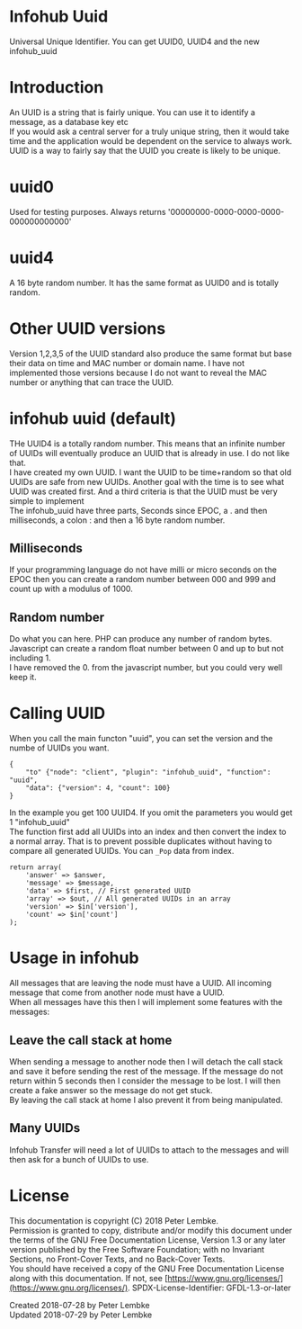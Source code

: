 # Infohub Uuid
Universal Unique Identifier. You can get UUID0, UUID4 and the new infohub_uuid  

# Introduction
An UUID is a string that is fairly unique. You can use it to identify a message, as a database key etc  
If you would ask a central server for a truly unique string, then it would take time and the application would be dependent on the service to always work.
UUID is a way to fairly say that the UUID you create is likely to be unique.  

# uuid0
Used for testing purposes. Always returns '00000000-0000-0000-0000-000000000000'  

# uuid4
A 16 byte random number. It has the same format as UUID0 and is totally random.  

# Other UUID versions
Version 1,2,3,5 of the UUID standard also produce the same format but base their data on time and MAC number or domain name.
I have not implemented those versions because I do not want to reveal the MAC number or anything that can trace the UUID.  

# infohub uuid (default)
THe UUID4 is a totally random number. This means that an infinite number of UUIDs will eventually produce an UUID that is already in use. I do not like that.  
I have created my own UUID. I want the UUID to be time+random so that old UUIDs are safe from new UUIDs. Another goal with the time is to see what UUID was created first. And a third criteria is that the UUID must be very simple to implement  
The infohub_uuid have three parts, Seconds since EPOC, a . and then milliseconds, a colon : and then a 16 byte random number.  

## Milliseconds
If your programming language do not have milli or micro seconds on the EPOC then you can create a random number between 000 and 999 and count up with a modulus of 1000.  

## Random number
Do what you can here. PHP can produce any number of random bytes. Javascript can create a random float number between 0 and up to but not including 1.  
I have removed the 0. from the javascript number, but you could very well keep it.  

# Calling UUID
When you call the main functon "uuid", you can set the version and the numbe of UUIDs you want.  

```
{
    "to" {"node": "client", "plugin": "infohub_uuid", "function": "uuid",
    "data": {"version": 4, "count": 100}
}
```

In the example you get 100 UUID4. If you omit the parameters you would get 1 "infohub_uuid"  
The function first add all UUIDs into an index and then convert the index to a normal array. That is to prevent possible duplicates without having to compare all generated UUIDs. You can `_Pop` data from index.  

```
return array(
    'answer' => $answer,
    'message' => $message,
    'data' => $first, // First generated UUID
    'array' => $out, // All generated UUIDs in an array
    'version' => $in['version'],
    'count' => $in['count']
);
```

# Usage in infohub
All messages that are leaving the node must have a UUID. All incoming message that come from another node must have a UUID.  
When all messages have this then I will implement some features with the messages:  

## Leave the call stack at home
When sending a message to another node then I will detach the call stack and save it before sending the rest of the message.
If the message do not return within 5 seconds then I consider the message to be lost. I will then create a fake answer so the message do not get stuck.  
By leaving the call stack at home I also prevent it from being manipulated.  

## Many UUIDs
Infohub Transfer will need a lot of UUIDs to attach to the messages and will then ask for a bunch of UUIDs to use.  

# License
This documentation is copyright (C) 2018 Peter Lembke.  
Permission is granted to copy, distribute and/or modify this document under the terms of the GNU Free Documentation License, Version 1.3 or any later version published by the Free Software Foundation; with no Invariant Sections, no Front-Cover Texts, and no Back-Cover Texts.  
You should have received a copy of the GNU Free Documentation License along with this documentation. If not, see [https://www.gnu.org/licenses/](https://www.gnu.org/licenses/).  SPDX-License-Identifier: GFDL-1.3-or-later  

Created 2018-07-28 by Peter Lembke  
Updated 2018-07-29 by Peter Lembke  

